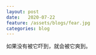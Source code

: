 ```yaml
---
layout: post
date:   2020-07-22
feature: /assets/blogs/fear.jpg
categories: blog
---
```


如果没有被它吓到，就会被它爽到。









